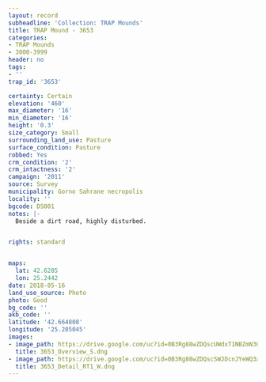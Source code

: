 ```yaml
---
layout: record
subheadline: 'Collection: TRAP Mounds'
title: TRAP Mound - 3653
categories:
- TRAP Mounds
- 3000-3999
header: no
tags:
- ''
trap_id: '3653'

certainty: Certain
elevation: '460'
max_diameter: '16'
min_diameter: '16'
height: '0.3'
size_category: Small
surrounding_land_use: Pasture
surface_condition: Pasture
robbed: Yes
crm_condition: '2'
crm_intactness: '2'
campaign: '2011'
source: Survey
municipality: Gorno Sahrane necropolis
locality: ''
bgcode: DS001
notes: |-
  Beside a dirt road, highly disturbed.


rights: standard


maps:
  lat: 42.6285
  lon: 25.2442
date: 2018-05-16
land_use_source: Photo
photo: Good
bg_code: ''
akb_code: ''
latitude: '42.664808'
longitude: '25.205045'
images:
- image_path: https://drive.google.com/uc?id=0B3Rg88wZDQscUWdxT1NBZmN3OTQ
  title: 3653_Overview_S.dng
- image_path: https://drive.google.com/uc?id=0B3Rg88wZDQscSWJDcnJYeWQ3aEU
  title: 3653_Detail_RT1_W.dng
---
```

